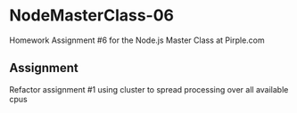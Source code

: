 # NodeMasterClass-06
Homework Assignment #6 for the Node.js Master Class at Pirple.com

## Assignment
Refactor assignment #1 using cluster to spread processing over all available cpus
